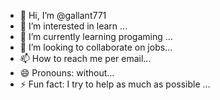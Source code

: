- 👋 Hi, I’m @gallant771
- 👀 I’m interested in learn ...
- 🌱 I’m currently learning progaming ...
- 💞️ I’m looking to collaborate on jobs...
- 📫 How to reach me per email...
- 😄 Pronouns: without...
- ⚡ Fun fact: I try to help as much as possible ...

<!---
gallant771/gallant771 is a ✨ special ✨ repository because its `README.md` (this file) appears on your GitHub profile.
You can click the Preview link to take a look at your changes.
--->
